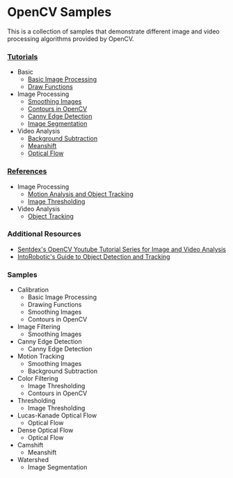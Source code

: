 # OpenCV Samples

This is a collection of samples that demonstrate different image and video processing algorithms provided by OpenCV.

### [Tutorials](http://docs.opencv.org/master/d6/d00/tutorial_py_root.html)
* Basic
  * [Basic Image Processing](http://docs.opencv.org/master/dc/d2e/tutorial_py_image_display.html)
  * [Draw Functions](http://docs.opencv.org/master/dc/da5/tutorial_py_drawing_functions.html)
* Image Processing
  * [Smoothing Images](http://docs.opencv.org/master/d4/d13/tutorial_py_filtering.html)
  * [Contours in OpenCV](http://docs.opencv.org/master/d3/d05/tutorial_py_table_of_contents_contours.html)
  * [Canny Edge Detection](http://docs.opencv.org/trunk/da/d22/tutorial_py_canny.html)
  * [Image Segmentation](http://docs.opencv.org/master/d3/db4/tutorial_py_watershed.html)
* Video Analysis
  * [Background Subtraction](http://docs.opencv.org/master/db/d5c/tutorial_py_bg_subtraction.html)
  * [Meanshift](http://docs.opencv.org/master/db/df8/tutorial_py_meanshift.html)
  * [Optical Flow](http://docs.opencv.org/master/d7/d8b/tutorial_py_lucas_kanade.html)

### [References](http://docs.opencv.org/master/modules.html)
* Image Processing
  * [Motion Analysis and Object Tracking](http://docs.opencv.org/master/d7/df3/group__imgproc__motion.html)
  * [Image Thresholding](http://docs.opencv.org/master/d7/d4d/tutorial_py_thresholding.html)
* Video Analysis
  * [Object Tracking](http://docs.opencv.org/master/dc/d6b/group__video__track.html)

### Additional Resources
* [Sentdex's OpenCV Youtube Tutorial Series for Image and Video Analysis](https://www.youtube.com/watch?v=Z78zbnLlPUA&list=PLQVvvaa0QuDdttJXlLtAJxJetJcqmqlQq)
* [IntoRobotic's Guide to Object Detection and Tracking](https://www.intorobotics.com/how-to-detect-and-track-object-with-opencv/)

### Samples
* Calibration
  * Basic Image Processing
  * Drawing Functions
  * Smoothing Images
  * Contours in OpenCV
* Image Filtering
  * Smoothing Images
* Canny Edge Detection
  * Canny Edge Detection
* Motion Tracking
  * Smoothing Images
  * Background Subtraction
* Color Filtering
  * Image Thresholding 
  * Contours in OpenCV
* Thresholding
  * Image Thresholding
* Lucas-Kanade Optical Flow
  * Optical Flow
* Dense Optical Flow
  * Optical Flow
* Camshift
  * Meanshift
* Watershed
  * Image Segmentation
